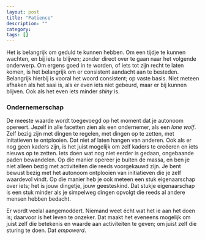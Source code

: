 ```yaml
---
layout: post
title: "Patience"
description: ""
category: 
tags: []
---
```


Het is belangrijk om geduld te kunnen hebben. Om een tijdje te kunnen wachten, en bij iets te blijven; zonder direct over te gaan naar het volgende onderwerp. Om ergens goed in te worden, of iets tot zijn recht te laten komen, is het belangrijk om er consistent aandacht aan te besteden. Belangrijk hierbij is vooral het woord consistent; op vaste basis. Niet meteen afhaken als het saai is, als er even iets niet gebeurd, maar er bij kunnen blijven. Ook als het even iets minder *shiny* is.

### Ondernemerschap
De meeste waarde wordt toegevoegd op het moment dat je autonoom opereert. Jezelf in alle facetten zien als een ondernemer, als een *lone wolf*. Zelf bezig zijn met dingen te regelen, met dingen op te zetten, met initatieven te ontplooien. Dat niet af laten hangen van anderen. Ook als er nog geen kaders zijn, is het juist mogelijk om zelf kaders te creëeren en iets nieuws op te zetten. Iets doen wat nog niet eerder is gedaan, ongebaande paden bewandelen. Op die manier opereer je buiten de massa, en ben je niet alleen bezig met activiteiten die reeds voorgekauwd zijn. Je bent bewust bezig met het autonoom ontplooien van initiatieven die je zelf waardevol vindt. Op die manier heb je ook meteen een stuk eigenaarschap over iets; het is jouw dingetje, jouw geesteskind. Dat stukje eigenaarschap is een stuk minder als je simpelweg dingen opvolgt die reeds al andere mensen hebben bedacht.

Er wordt veelal aangemoddert. Niemand weet écht wat het ie aan het doen is; daarvoor is het leven te onzeker. Dat maakt het eveneens mogelijk om juist zelf die betekenis en waarde aan activiteiten te geven; om juist zelf die sturing te doen. Dat *empowerd*.
